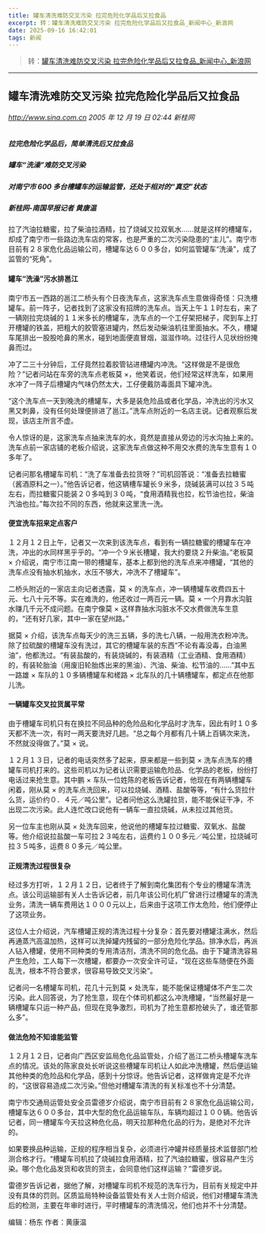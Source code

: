 ```yaml
---
title: 罐车清洗难防交叉污染 拉完危险化学品后又拉食品
excerpt: 转：罐车清洗难防交叉污染 拉完危险化学品后又拉食品_新闻中心_新浪网
date: 2025-09-16 16:42:01
tags: 新闻
---
```


> 转：[罐车清洗难防交叉污染 拉完危险化学品后又拉食品\_新闻中心\_新浪网](https://news.sina.com.cn/s/2005-12-19/02447741993s.shtml)

---

## 罐车清洗难防交叉污染 拉完危险化学品后又拉食品

###### http://www.sina.com.cn 2005 年 12 月 19 日 02:44 新桂网

##### 拉完危险化学品后，简单清洗后又拉食品

##### 罐车“洗澡”难防交叉污染

##### 对南宁市 600 多台槽罐车的运输监管，还处于相对的“真空”状态

##### 新桂网-南国早报记者 黄康温

拉了汽油拉糖蜜，拉了柴油拉酒精，拉了烧碱又拉双氧水……就是这样的槽罐车，却成了南宁市一些路边洗车店的常客，也是严重的二次污染隐患的“主儿”。南宁市目前有２８家危化品运输公司，槽罐车达６００多台，如何监管罐车“洗澡”，成了监管的“死角”。

#### 罐车“洗澡”污水排邕江

南宁市五一西路的邕江二桥头有个日夜洗车点，这家洗车点生意做得奇怪：只洗槽罐车。前一阵子，记者找到了这家没有招牌的洗车点。当天上午１１时左右，来了一辆刚拉完烧碱的１１米多长的槽罐车，洗车点的一个工仔架把梯子，爬到车上打开槽罐的铁盖，把粗大的胶管塞进罐内，然后发动柴油机往里面抽水。不久，槽罐车尾排出一股股呛鼻的黑水，碰到地面便直冒烟，滋滋作响。过往行人见状纷纷掩鼻而过。

冲了二三十分钟后，工仔竟然拉着胶管钻进槽罐内冲洗。“这样做是不是很危险？”记者问站在车旁的洗车点老板莫 ×，他笑着说，他们经常这样洗车，如果用水冲了一阵子后槽罐内气味仍然太大，工仔便戴防毒面具下罐冲洗。

“这个洗车点一天到晚洗的槽罐车，大多是装危险品或者化学品，冲洗出的污水又黑又刺鼻，没有任何处理便排进了邕江。”洗车点附近的一名店主说。记者观察后发现，该店主所言不虚。

令人惊讶的是，这家洗车点抽来洗车的水，竟然是直接从旁边的污水沟抽上来的。洗车点前一家店铺的老板介绍说，这家洗车点做这种不用交水费的洗车生意有１０多年了。

记者问那名槽罐车司机：“洗了车准备去拉货呀？”司机回答说：“准备去拉糖蜜（酱酒原料之一）。”他告诉记者，他这辆槽车罐长９米多，烧碱装满可以拉３５吨左右，而拉糖蜜只能装２０多吨到３０吨，“食用酒精我也拉，松节油也拉，柴油汽油也拉。”每次拉不同的东西，他就来这里洗一洗。

#### 便宜洗车招来定点客户

１２月１２日上午，记者又一次来到该洗车点，看到有一辆拉糖蜜的槽罐车在冲洗，冲出的水同样黑乎乎的。“冲一个９米长槽罐，我大约要烧２升柴油。”老板莫 × 介绍说，南宁市江南一带的槽罐车，基本上都到他的洗车点来冲槽罐，“其他的洗车点没有抽水机抽水，水压不够大，冲洗不了槽罐车”。

二桥头附近的一家店主向记者透露，莫 × 的洗车点，冲一辆槽罐车收费四五十元、七八十元不等。实在难洗的，他还收过一两百元一辆。莫 × 一个月靠水沟脏水赚几千元不成问题。在南宁像莫 × 这样靠抽水沟脏水不交水费做洗车生意的，“还有好几家，其中一家在望州路。”

据莫 × 介绍，该洗车点每天少的洗三五辆，多的洗七八辆，一般用洗衣粉冲洗。除了拉硫酸的槽罐车没有洗过，其它的槽罐车装的东西“不论有毒没毒，白油黑油”，他都洗过。“有装盐酸的，有装烧碱的，有装酒精（工业酒精、食用酒精）的，有装轮胎油（用废旧轮胎炼出来的黑油）、汽油、柴油、松节油的……”其中五一路雄 × 车队的１０多辆槽罐车和槎路 × 北车队的几十辆槽罐车，都定点在他那儿洗。

#### 一辆罐车交叉拉货属平常

由于槽罐车司机只有在换拉不同品种的危险品和化学品时才洗车，因此有时１０多天都不洗一次，有时一两天要洗好几趟。“总之每个月都有几十辆上百辆次来洗，不然就没得做了。”莫 × 说。

１２月１３日，记者的电话突然多了起来，原来都是一些到莫 × 洗车点洗车的槽罐车司机打来的。这些司机以为记者认识需要运输危险品、化学品的老板，纷纷打电话过来抢生意。其中鹏 × 车队一位姓陈的老板告诉记者，他现在有两辆槽罐车闲着，刚从莫 × 的洗车点洗回来，可以拉烧碱、酒精、盐酸等等，“有什么货拉什么货，运价约０．４元／吨公里”。记者问他这么洗罐拉货，能不能保证干净，不出现二次污染。此人连忙改口说他有一辆车一直拉烧碱，从未拉过其他货。

另一位车主也刚从莫 × 处洗车回来，他说他的槽罐车拉过糖蜜、双氧水、盐酸等。他介绍说拉盐酸一车可拉２３吨左右，运费约１００多元／吨公里，拉烧碱可拉３５吨多，运费８０多元／吨公里。

#### 正规清洗过程很复杂

经过多方打听，１２月１２日，记者终于了解到南化集团有个专业的槽罐车清洗点。该公司运输部有关人士告诉记者，前几年该公司化机厂曾进行过槽罐车的清洗业务，清洗一辆车费用达１０００元以上，后来由于这项工作太危险，他们便停止了这项业务。

这位人士介绍说，汽车槽罐正规的清洗过程十分复杂：首先要对槽罐注满水，然后再通蒸汽高温加热，这样可以洗掉罐内残留的一部分危险化学品。排净水后，再派人钻入槽罐，使用不同种类的专用清洁剂，清洗不同的危化品。由于下罐清洗容易产生危险，工人每下一次槽罐，都要办一次安全许可证，“现在这些车随便在外面乱洗，根本不符合要求，很容易导致交叉污染”。

记者问一名槽罐车司机，花几十元到莫 × 处洗车，能不能保证槽罐体不产生二次污染。此人回答说，为了抢生意，现在个体司机都这么冲洗槽罐，“当然最好是一辆槽罐车只运一种产品，但现在竞争激烈，司机为了抢生意都抢破头了，谁还管那么多”。

#### 做法危险不知谁能监管

１２月１２日，记者向广西区安监局危化品监管处，介绍了邕江二桥头槽罐车洗车点的情况。该处的陈家良处长听说这些槽罐车司机让人如此冲洗槽罐，然后便运输其他种类的危险品和化学品，感到十分惊讶。他告诉记者，这样做肯定是不允许的，“这很容易造成二次污染。”但他对槽罐车清洗的有关标准也不十分清楚。

南宁市交通局运管处安全员雷德岁介绍说，南宁市目前有２８家危化品运输公司，槽罐车达６００多台，其中大型的危化品运输车队，车辆均超过１００辆。他告诉记者，同一槽罐车今天拉这种危化品，明天拉那种危化品的行为，是绝对不允许的。

如果要换品种运输，正规的程序相当复杂，必须进行冲罐并经质量技术监督部门检测合格才行。“槽罐车司机拉了烧碱拉食用酒精，拉了汽油拉糖蜜，很容易产生污染。哪个危化品发货和收货的货主，会同意他们这样运输？”雷德岁说。

雷德岁告诉记者，据他了解，对槽罐车司机不规范的洗车行为，目前有关规定中并没有具体的罚则。区质监局特种设备监管处有关人士则介绍说，他们对槽罐车清洗后的检测，主要在年审时进行，平时槽罐车的清洗情况，他们也并不十分清楚。

编辑：杨东 作者：黄康温
